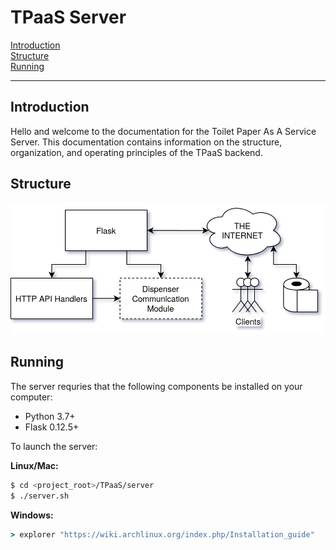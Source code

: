 # TPaaS Server

[Introduction](#Introduction)  
[Structure](#Structure)  
[Running](#Running)

---

## Introduction

Hello and welcome to the documentation for the Toilet Paper As A Service Server.
This documentation contains information on the structure, organization, and
operating principles of the TPaaS backend.

## Structure

![](doc/structure.png)

## Running

The server requries that the following components be installed on your computer:

* Python 3.7+
* Flask 0.12.5+

To launch the server:

**Linux/Mac:**
```bash
$ cd <project_root>/TPaaS/server
$ ./server.sh
```

**Windows:**
```cmd
> explorer "https://wiki.archlinux.org/index.php/Installation_guide"
```